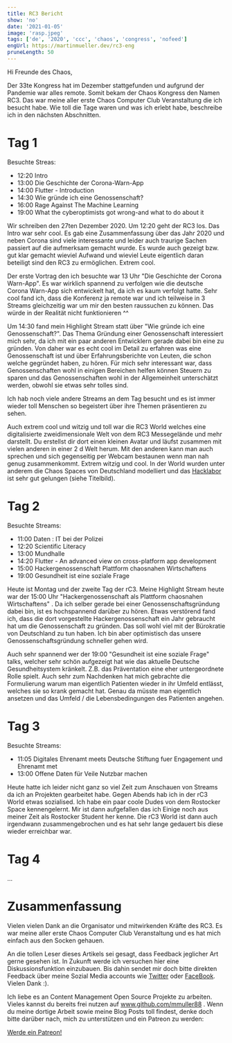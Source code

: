 ```yaml
---
title: RC3 Bericht
show: 'no'
date: '2021-01-05'
image: 'rasp.jpeg'
tags: ['de', '2020', 'ccc', 'chaos', 'congress', 'nofeed']
engUrl: https://martinmueller.dev/rc3-eng
pruneLength: 50
---
```


Hi Freunde des Chaos,

Der 33te Kongress hat im Dezember stattgefunden und aufgrund der Pandemie war alles remote. Somit bekam der Chaos Kongress den Namen RC3. Das war meine aller erste Chaos Computer Club Veranstaltung die ich besucht habe. Wie toll die Tage waren und was ich erlebt habe, beschreibe ich in den nächsten Abschnitten.

# Tag 1
Besuchte Streas:
* 12:20 Intro
* 13:00 Die Geschichte der Corona-Warn-App
* 14:00 Flutter - Introduction
* 14:30 Wie gründe ich eine Genossenschaft?
* 16:00 Rage Against The Machine Learning
* 19:00 What the cyberoptimists got wrong-and what to do about it

Wir schreiben den 27ten Dezember 2020. Um 12:20 geht der RC3 los. Das Intro war sehr cool. Es gab eine Zusammenfassung über das Jahr 2020 und neben Corona sind viele interessante und leider auch traurige Sachen passiert auf die aufmerksam gemacht wurde. Es wurde auch gezeigt bzw. gut klar gemacht wieviel Aufwand und wieviel Leute eigentlich daran beteiligt sind den RC3 zu ermöglichen. Extrem cool.

Der erste Vortrag den ich besuchte war 13 Uhr "Die Geschichte der Corona Warn-App". Es war wirklich spannend zu verfolgen wie die deutsche Corona Warn-App sich entwickelt hat, da ich es kaum verfolgt hatte. Sehr cool fand ich, dass die Konferenz ja remote war und ich teilweise in 3 Streams gleichzeitig war um mir den besten raussuchen zu können. Das würde in der Realität nicht funktionieren ^^

Um 14:30 fand mein Highlight Stream statt über "Wie gründe ich eine Genossenschaft?". Das Thema Gründung einer Genossenschaft interessiert mich sehr, da ich mit ein paar anderen Entwicklern gerade dabei bin eine zu gründen. Von daher war es echt cool im Detail zu erfahren was eine Genossenschaft ist und über Erfahrungsberichte von Leuten, die schon welche gegründet haben, zu hören. Für mich sehr interessant war, dass Genossenschaften wohl in einigen Bereichen helfen können Steuern zu sparen und das Genossenschaften wohl in der Allgemeinheit unterschätzt werden, obwohl sie etwas sehr tolles sind.

Ich hab noch viele andere Streams an dem Tag besucht und es ist immer wieder toll Menschen so begeistert über ihre Themen präsentieren zu sehen.

Auch extrem cool und witzig und toll war die RC3 World welches eine digitalisierte zweidimensionale Welt von dem RC3 Messegelände und mehr darstellt. Du erstellst dir dort einen kleinen Avatar und läufst zusammen mit vielen anderen in einer 2 d Welt herum. Mit den anderen kann man auch sprechen und sich gegenseitig per Webcam bestaunen wenn man nah genug zusammenkommt. Extrem witzig und cool. In der World wurden unter anderem die Chaos Spaces von Deutschland modelliert und das [Hacklabor](https://hacklabor.de) ist sehr gut gelungen (siehe Titelbild).

# Tag 2
Besuchte Streams:
* 11:00 Daten : IT bei der Polizei
* 12:20 Scientific Literacy
* 13:00 Mundhalle
* 14:20 Flutter - An advanced view on cross-platform app development
* 15:00 Hackergenossenschaft Plattform chaosnahen Wirtschaftens
* 19:00 Gesundheit ist eine soziale Frage

Heute ist Montag und der zweite Tag der rC3. Meine Highlight Stream heute war der 15:00 Uhr "Hackergenossenschaft als Plattform chaosnahen Wirtschaftens" . Da ich selber gerade bei einer Genossenschaftsgründung dabei bin, ist es hochspannend darüber zu hören. Etwas verstörend fand ich, dass die dort vorgestellte Hackergenossenschaft ein Jahr gebraucht hat um die Genossenschaft zu gründen. Das soll wohl viel mit der Bürokratie von Deutschland zu tun haben. Ich bin aber optimistisch das unsere Genossenschaftsgründung schneller gehen wird.

Auch sehr spannend wer der 19:00 "Gesundheit ist eine soziale Frage" talks, welcher sehr schön aufgezeigt hat wie das aktuelle Deutsche Gesundheitsystem kränkelt. Z.B. das Präventation eine eher untergeordnete Rolle spielt. Auch sehr zum Nachdenken hat mich gebrachte die Formulierung warum man eigentlich Patienten wieder in ihr Umfeld entlässt, welches sie so krank gemacht hat. Genau da müsste man eigentlich ansetzen und das Umfeld / die Lebensbedingungen des Patienten angehen.

# Tag 3
Besuchte Streams:
* 11:05 Digitales Ehrenamt meets Deutsche Stiftung fuer Engagement und Ehrenamt met
* 13:00 Offene Daten für Veile Nutzbar machen

Heute hatte ich leider nicht ganz so viel Zeit zum Anschauen von Streams da ich an Projekten gearbeitet habe. Gegen Abends hab ich in der rC3 World etwas sozialised. Ich habe ein paar coole Dudes von dem Rostocker Space kennengelernt. Mir ist dann aufgefallen das ich Einige noch aus meiner Zeit als Rostocker Student her kenne. Die rC3 World ist dann auch irgendwann zusammengebrochen und es hat sehr lange gedauert bis diese wieder erreichbar war.

# Tag 4
...

# Zusammenfassung
Vielen vielen Dank an die Organisator und mitwirkenden Kräfte des RC3. Es war meine aller erste Chaos Computer Club Veranstaltung und es hat mich einfach aus den Socken gehauen.

An die tollen Leser dieses Artikels sei gesagt, dass Feedback jeglicher Art gerne gesehen ist. In Zukunft werde ich versuchen hier eine Diskussionsfunktion einzubauen. Bis dahin sendet mir doch bitte direkten Feedback über meine Sozial Media accounts wie [Twitter](https://twitter.com/MartinMueller_) oder [FaceBook](https://www.facebook.com/martin.muller.10485). Vielen Dank :).

Ich liebe es an Content Management Open Source Projekte zu arbeiten. Vieles kannst du bereits frei nutzen auf www.github.com/mmuller88 . Wenn du meine dortige Arbeit sowie meine Blog Posts toll findest, denke doch bitte darüber nach, mich zu unterstützen und ein Patreon zu werden:

<a href="https://www.patreon.com/bePatron?u=29010217" data-patreon-widget-type="become-patron-button">Werde ein Patreon!</a><script async src="https://c6.patreon.com/becomePatronButton.bundle.js"></script>